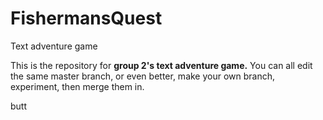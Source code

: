 FishermansQuest
===============

Text adventure game

This is the repository for **group 2's text adventure game.** You can all edit the same master branch, or even better, make your own branch, experiment, then merge them in.

butt
